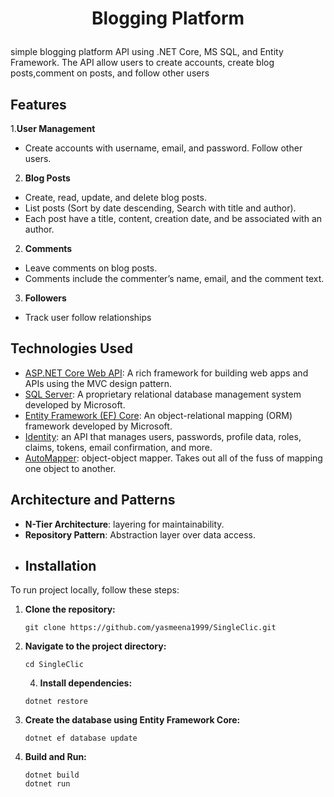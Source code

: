 
# <p align="center">Blogging Platform</p>
  
simple blogging platform API using .NET Core, MS
SQL, and Entity Framework. The API allow users to create accounts, create blog posts,comment on posts, and follow other users
##  Features    
1.**User Management**
- Create accounts with username, email, and password.
Follow other users.
2. **Blog Posts**
 - Create, read, update, and delete blog posts.
- List posts (Sort by date descending, Search with title and author).
 - Each post have a title, content, creation date, and be associated with an author.
2. **Comments**
- Leave comments on blog posts.
 - Comments  include the commenter’s name, email, and the comment text.
3. **Followers**
- Track user follow relationships 
## Technologies Used
- [ASP.NET Core Web API](https://learn.microsoft.com/en-us/aspnet/core/web-api): A rich framework for building web apps and APIs using the MVC design pattern.
- [SQL Server](https://www.microsoft.com/en-us/sql-server/): A proprietary relational database management system developed by Microsoft.
- [Entity Framework (EF) Core](https://learn.microsoft.com/en-us/ef/core/): An object-relational mapping (ORM) framework developed by Microsoft.
- [Identity](https://learn.microsoft.com/en-us/aspnet/core/security/authentication/identity): an API that manages users, passwords, profile data, roles, claims, tokens, email confirmation, and more.
- [AutoMapper](https://automapper.org/): object-object mapper. Takes out all of the fuss of mapping one object to another.
## Architecture and Patterns
- **N-Tier Architecture**: layering for maintainability.
- **Repository Pattern**: Abstraction layer over data access.
- ## Installation

To run project locally, follow these steps:

1. **Clone the repository:**
   
   ```
   git clone https://github.com/yasmeena1999/SingleClic.git
   ```
   
3. **Navigate to the project directory:**
   
   ```
   cd SingleClic
   ```
   4. **Install dependencies:**
   
   ```
   dotnet restore
   ```
   
5. **Create the database using Entity Framework Core:**
   
   ```
   dotnet ef database update
   ```
   
7. **Build and Run:**
   
   ```
   dotnet build
   dotnet run
